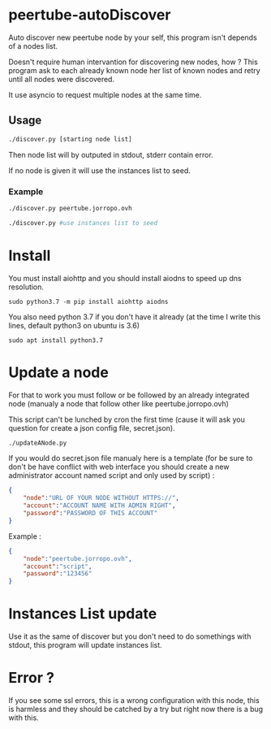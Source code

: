 # peertube-autoDiscover
Auto discover new peertube node by your self, this program isn't depends of a nodes list.

Doesn't require human intervantion for discovering new nodes, how ? This program ask to each already known node her list of known nodes and retry until all nodes were discovered.

It use asyncio to request multiple nodes at the same time.

## Usage
```sh
./discover.py [starting node list]
```
Then node list will by outputed in stdout, stderr contain error.

If no node is given it will use the instances list to seed.
### Example
```sh
./discover.py peertube.jorropo.ovh
```
```sh
./discover.py #use instances list to seed
```
# Install
You must install aiohttp and you should install aiodns to speed up dns resolution.
```
sudo python3.7 -m pip install aiohttp aiodns
```
You also need python 3.7 if you don't have it already (at the time I write this lines, default python3 on ubuntu is 3.6)
```
sudo apt install python3.7
```
# Update a node
For that to work you must follow or be followed by an already integrated node (manualy a node that follow other like peertube.jorropo.ovh)

This script can't be lunched by cron the first time (cause it will ask you question for create a json config file, secret.json).
```sh
./updateANode.py
```
If you would do secret.json file manualy here is a template (for be sure to don't be have conflict with web interface you should create a new administrator account named script and only used by script) :
```json
{
    "node":"URL OF YOUR NODE WITHOUT HTTPS://",
    "account":"ACCOUNT NAME WITH ADMIN RIGHT",
    "password":"PASSWORD OF THIS ACCOUNT"
}
```
Example :
```json
{
    "node":"peertube.jorropo.ovh",
    "account":"script",
    "password":"123456"
}
```
# Instances List update
Use it as the same of discover but you don't need to do somethings with stdout, this program will update instances list.

# Error ?
If you see some ssl errors, this is a wrong configuration with this node, this is harmless and they should be catched by a try but right now there is a bug with this.
